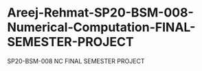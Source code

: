 # Areej-Rehmat-SP20-BSM-008-Numerical-Computation-FINAL-SEMESTER-PROJECT
SP20-BSM-008 NC FINAL SEMESTER PROJECT

